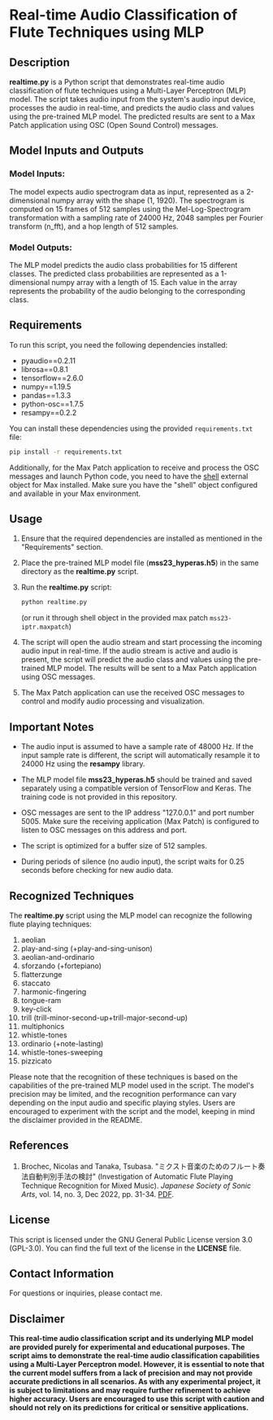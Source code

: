 # Real-time Audio Classification of Flute Techniques using MLP

## Description

**realtime.py** is a Python script that demonstrates real-time audio classification of flute techniques using a Multi-Layer Perceptron (MLP) model. The script takes audio input from the system's audio input device, processes the audio in real-time, and predicts the audio class and values using the pre-trained MLP model. The predicted results are sent to a Max Patch application using OSC (Open Sound Control) messages.

## Model Inputs and Outputs
### Model Inputs:
The model expects audio spectrogram data as input, represented as a 2-dimensional numpy array with the shape (1, 1920). The spectrogram is computed on 15 frames of 512 samples using the Mel-Log-Spectrogram transformation with a sampling rate of 24000 Hz, 2048 samples per Fourier transform (n_fft), and a hop length of 512 samples.

### Model Outputs:
The MLP model predicts the audio class probabilities for 15 different classes. The predicted class probabilities are represented as a 1-dimensional numpy array with a length of 15. Each value in the array represents the probability of the audio belonging to the corresponding class.

## Requirements

To run this script, you need the following dependencies installed:

- pyaudio==0.2.11
- librosa==0.8.1
- tensorflow==2.6.0
- numpy==1.19.5
- pandas==1.3.3
- python-osc==1.7.5
- resampy==0.2.2

You can install these dependencies using the provided `requirements.txt` file:

```bash
pip install -r requirements.txt
```
Additionally, for the Max Patch application to receive and process the OSC messages and launch Python code, you need to have the [shell](https://github.com/jeremybernstein/shell) external object for Max installed. Make sure you have the "shell" object configured and available in your Max environment.

## Usage

1. Ensure that the required dependencies are installed as mentioned in the "Requirements" section.

2. Place the pre-trained MLP model file (**mss23_hyperas.h5**) in the same directory as the **realtime.py** script.

3. Run the **realtime.py** script:

   ```bash
   python realtime.py
   ```
   (or run it through shell object in the provided max patch ```mss23-iptr.maxpatch```)

4. The script will open the audio stream and start processing the incoming audio input in real-time. If the audio stream is active and audio is present, the script will predict the audio class and values using the pre-trained MLP model. The results will be sent to a Max Patch application using OSC messages.

5. The Max Patch application can use the received OSC messages to control and modify audio processing and visualization.

## Important Notes

- The audio input is assumed to have a sample rate of 48000 Hz. If the input sample rate is different, the script will automatically resample it to 24000 Hz using the **resampy** library.

- The MLP model file **mss23_hyperas.h5** should be trained and saved separately using a compatible version of TensorFlow and Keras. The training code is not provided in this repository.

- OSC messages are sent to the IP address "127.0.0.1" and port number 5005. Make sure the receiving application (Max Patch) is configured to listen to OSC messages on this address and port.

- The script is optimized for a buffer size of 512 samples.

- During periods of silence (no audio input), the script waits for 0.25 seconds before checking for new audio data.

## Recognized Techniques

The **realtime.py** script using the MLP model can recognize the following flute playing techniques:

1. aeolian
2. play-and-sing (+play-and-sing-unison)
3. aeolian-and-ordinario
4. sforzando (+fortepiano)
5. flatterzunge
6. staccato
7. harmonic-fingering
8. tongue-ram
9. key-click
10. trill (trill-minor-second-up+trill-major-second-up)
11. multiphonics
12. whistle-tones
13. ordinario (+note-lasting)
14. whistle-tones-sweeping
15. pizzicato

Please note that the recognition of these techniques is based on the capabilities of the pre-trained MLP model used in the script. The model's precision may be limited, and the recognition performance can vary depending on the input audio and specific playing styles. Users are encouraged to experiment with the script and the model, keeping in mind the disclaimer provided in the README.

## References

1. Brochec, Nicolas and Tanaka, Tsubasa. "ミクスト音楽のためのフルート奏法自動判別手法の検討" (Investigation of Automatic Flute Playing Technique Recognition for Mixed Music). *Japanese Society of Sonic Arts*, vol. 14, no. 3, Dec 2022, pp. 31-34. [PDF](https://hal.science/hal-04073680/file/6.Nicolas.pdf).

## License

This script is licensed under the GNU General Public License version 3.0 (GPL-3.0). You can find the full text of the license in the **LICENSE** file.

## Contact Information

For questions or inquiries, please contact me.

## Disclaimer

**This real-time audio classification script and its underlying MLP model are provided purely for experimental and educational purposes. The script aims to demonstrate the real-time audio classification capabilities using a Multi-Layer Perceptron model. However, it is essential to note that the current model suffers from a lack of precision and may not provide accurate predictions in all scenarios. As with any experimental project, it is subject to limitations and may require further refinement to achieve higher accuracy. Users are encouraged to use this script with caution and should not rely on its predictions for critical or sensitive applications.**

